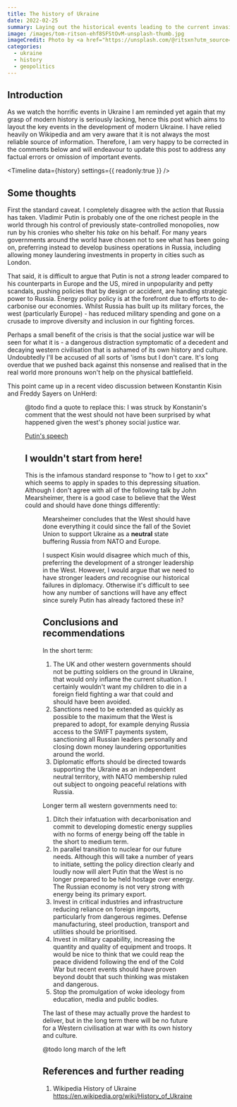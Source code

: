 ```yaml
---
title: The history of Ukraine
date: 2022-02-25
summary: Laying out the historical events leading to the current invasion of Ukraine by Russia and what we can do now
image: /images/tom-ritson-ehf8SFStOvM-unsplash-thumb.jpg
imageCredit: Photo by <a href="https://unsplash.com/@ritsxn?utm_source=unsplash&utm_medium=referral&utm_content=creditCopyText">Tom Ritson</a> on <a href="https://unsplash.com/s/photos/taiwan-culture?utm_source=unsplash&utm_medium=referral&utm_content=creditCopyText">Unsplash</a>
categories: 
  - ukraine
  - history
  - geopolitics
---
```



<script context="module">
    import Utils from "$lib/Utils.js"
    import Figure from "$lib/components/Figure.svelte"
    export const load = async ({ fetch }) => {
        return {
            props: {
                history: await Utils.fetchDataset( fetch, 'history-of-ukraine'), 
            }
        }
    }
</script>


<script>
    import Timeline from '$lib/Timeline/Timeline.svelte'
    export let history
</script>


## Introduction

As we watch the horrific events in Ukraine I am reminded yet again that my grasp of modern history is seriously lacking, hence this post which aims to layout the key events in the development of modern Ukraine. I have relied heavily on Wikipedia and am very aware that it is not always the most reliable source of information. Therefore, I am very happy to be corrected in the comments below and will endeavour to update this post to address any factual errors or omission of important events.

<Timeline 
    data={history}
    settings={{
        readonly:true
    }}
/>

## Some thoughts

First the standard caveat. I completely disagree with the action that Russia has taken. Vladimir Putin is probably one of the one richest people in the world through his control of previously state-controlled monopolies, now run by his cronies who shelter his _take_ on his behalf. For many years governments around the world have chosen not to see what has been going on, preferring instead to develop business operations in Russia, including allowing money laundering investments in property in cities such as London. 

That said, it is difficult to argue that Putin is not a _strong_ leader compared to his counterparts in Europe and the US, mired in unpopularity and petty scandals, pushing policies that by design or accident, are handing strategic power to Russia. Energy policy policy is at the forefront due to efforts to de-carbonise our economies. Whilst Russia has built up its military forces, the west (particularly Europe) - has reduced military spending and gone on a crusade to improve diversity and inclusion in our fighting forces.

Perhaps a small benefit of the crisis is that the social justice war will be seen for what it is - a dangerous distraction symptomatic of a decedent and decaying western civilisation that is ashamed of its own history and culture. Undoubtedly I'll be accused of all sorts of 'isms but I don't care. It's long overdue that we pushed back against this nonsense and realised that in the real world more pronouns won't help on the physical battlefield. 

This point came up in a recent video discussion between Konstantin Kisin and Freddy Sayers on UnHerd:

<Figure
    type="youtube"
    source="https://www.youtube.com/embed/PN5Zmq9YTUs"
    caption="Konstantin Kisin: Has the media got Ukraine wrong?" />

@todo find a quote to replace this:
I was struck by Konstanin's comment that the west should not have been surprised by what happened given the west's phoney social justice war. 

[Putin's speech](https://www.msn.com/en-in/news/world/full-text-of-vladimir-putins-speech-announcing-special-military-operation-in-ukraine/ar-AAUftE2)

## I wouldn't start from here!

This is the infamous standard response to "how to I get to xxx" which seems to apply in spades to this depressing situation. Although I don't agree with all of the following talk by John Mearsheimer, there is a good case to believe that the West could and should have done things differently:

<Figure 
    type="youtube"
    source="https://www.youtube.com/embed/JrMiSQAGOS4"
    caption="Why is Ukraine the West's Fault? Featuring John Mearsheimer"/>

Mearsheimer concludes that the West should have done everything it could since the fall of the Soviet Union to support Ukraine as a **neutral** state buffering Russia from NATO and Europe. 

I suspect Kisin would disagree which much of this, preferring the development of a stronger leadership in the West. However, I would argue that we need to have stronger leaders _and_ recognise our historical failures in diplomacy. Otherwise it's difficult to see how any number of sanctions will have any effect since surely Putin has already factored these in?

## Conclusions and recommendations

In the short term:

1. The UK and other western governments should not be putting soldiers on the ground in Ukraine, that would only inflame the current situation. I certainly wouldn't want my children to die in a foreign field fighting a war that could and should have been avoided.
2. Sanctions need to be extended as quickly as possible to the maximum that the West is prepared to adopt, for example denying Russia access to the SWIFT payments system, sanctioning all Russian leaders personally and closing down money laundering opportunities around the world.
3. Diplomatic efforts should be directed towards supporting the Ukraine as an independent neutral territory, with NATO membership ruled out subject to ongoing peaceful relations with Russia.

Longer term all western governments need to:

1. Ditch their infatuation with decarbonisation and commit to developing domestic energy supplies with no forms of energy being off the table in the short to medium term. 
2. In parallel transition to nuclear for our future needs. Although this will take a number of years to initiate, setting the policy direction clearly and loudly now will alert Putin that the West is no longer prepared to be held hostage over energy. The Russian economy is not very strong with energy being its primary export.
3. Invest in critical industries and infrastructure reducing reliance on foreign imports, particularly from dangerous regimes. Defense manufacturing, steel production, transport and utilities should be prioritised.
4. Invest in military capability, increasing the quantity and quality of equipment and troops. It would be nice to think that we could reap the peace dividend following the end of the Cold War but recent events should have proven beyond doubt that such thinking was mistaken and dangerous. 
5. Stop the promulgation of woke ideology from education, media and public bodies.

The last of these may actually prove the hardest to deliver, but in the long term there will be no future for a Western civilisation at war with its own history and culture. 

@todo long march of the left














## References and further reading

1. Wikipedia History of Ukraine https://en.wikipedia.org/wiki/History_of_Ukraine

